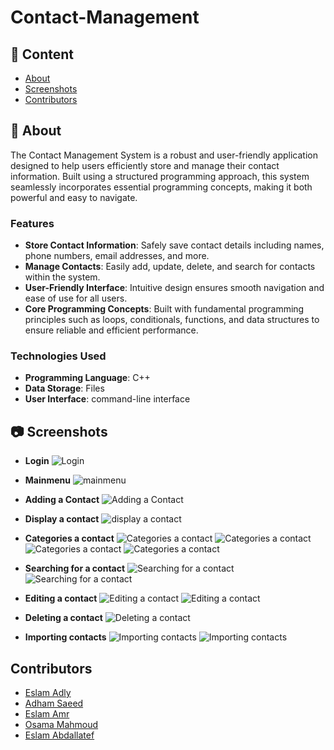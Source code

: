 # Contact-Management 
## 📑 Content
- [About](#-about)
- [Screenshots](#-screenshots)
- [Contributors](#contributors)
## 📖 About

The Contact Management System is a robust and user-friendly application designed to help users efficiently store and manage their contact information. Built using a structured programming approach, this system seamlessly incorporates essential programming concepts, making it both powerful and easy to navigate.

### Features
- **Store Contact Information**: Safely save contact details including names, phone numbers, email addresses, and more.
- **Manage Contacts**: Easily add, update, delete, and search for contacts within the system.
- **User-Friendly Interface**: Intuitive design ensures smooth navigation and ease of use for all users.
- **Core Programming Concepts**: Built with fundamental programming principles such as loops, conditionals, functions, and data structures to ensure reliable and efficient performance.
### Technologies Used
- **Programming Language**: C++
- **Data Storage**: Files
- **User Interface**: command-line interface

## 📷 Screenshots
- **Login**
![Login](Screenshots/login/login.png)
- **Mainmenu**
![mainmenu](Screenshots/mainmenu/mainmenu.png)
- **Adding a Contact**
![Adding a Contact](Screenshots/add_contact/addcontact.png)
- **Display a contact**
![display a contact](Screenshots/display_contact/displaycontacts.png)
- **Categories a contact**
![Categories a contact](Screenshots/category/category1.png)
![Categories a contact](Screenshots/category/category2.png)
![Categories a contact](Screenshots/category/category3.png)
![Categories a contact](Screenshots/category/category4.png)
- **Searching for a contact**
![Searching for a contact](Screenshots/search/search1.png)
![Searching for a contact](Screenshots/search/search2.png)

- **Editing a contact**
![Editing a contact](Screenshots/edit_contact/edit1.png)
![Editing a contact](Screenshots/edit_contact/edit2.png)

- **Deleting a contact**
![Deleting a contact](Screenshots/delete_contact/deletecontacts.png)

- **Importing contacts**
![Importing contacts](Screenshots/import_contact/import1.png)
![Importing contacts](Screenshots/import_contact/import2.png)

## Contributors
- [Eslam Adly](https://github.com/EslamAdly)
- [Adham Saeed](https://github.com/adham667)
- [Eslam Amr](https://github.com/Eslam-Amr)
- [Osama Mahmoud](https://github.com/Osama-Mahmoud1)
- [Eslam Abdallatef](https://github.com/Eslam-Ahmed007)
